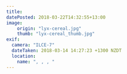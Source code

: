 ```yaml
---
title: 
datePosted: 2018-03-22T14:32:55+13:00
image: 
    origin: "lyx-cereal.jpg"
    thumb: "lyx-cereal_thumb.jpg"
exif:
  camera: "ILCE-7"
  dateTaken: 2018-03-14 14:27:23 +1300 NZDT
  location:
    name: ", , , "
---
```



	